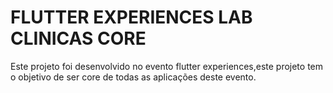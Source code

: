 # FLUTTER EXPERIENCES LAB CLINICAS CORE

 Este projeto foi desenvolvido no evento flutter experiences,este projeto tem o objetivo de ser core de todas as aplicações deste evento.